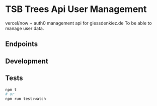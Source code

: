 # TSB Trees Api User Management

vercel/now + auth0 management api for giessdenkiez.de To be able to manage user data.

## Endpoints

## Development

## Tests

```bash
npm t
# or
npm run test:watch
```
